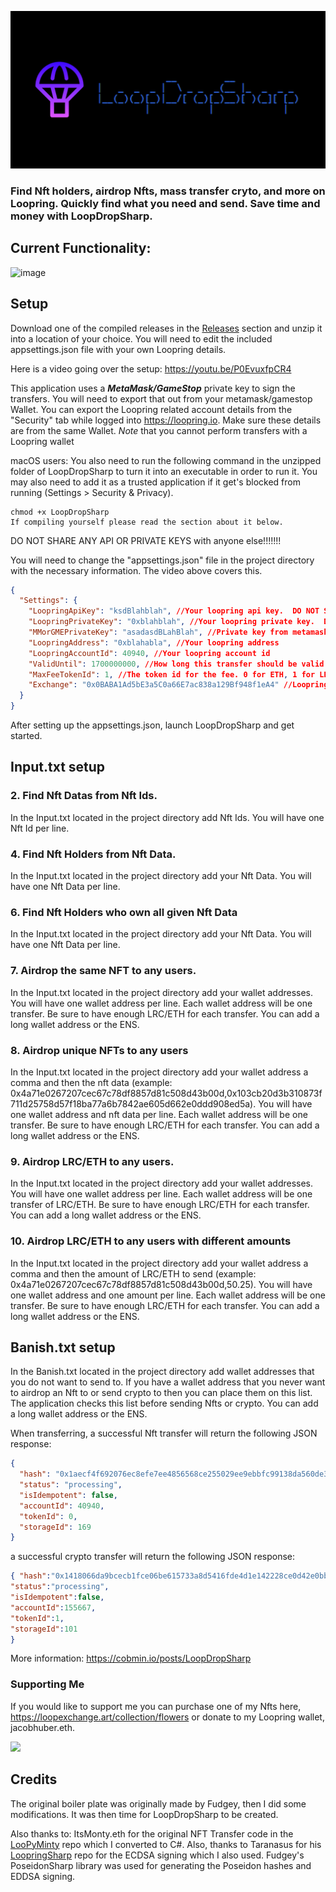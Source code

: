 ![](https://github.com/cobmin/LoopDropSharp/blob/Development/GitHubBanner.png)
### Find Nft holders, airdrop Nfts, mass transfer cryto, and more on Loopring. Quickly find what you need and send. Save time and money with LoopDropSharp.    

## Current Functionality:

![image](https://user-images.githubusercontent.com/97369738/190919395-be77ff4f-2bd8-4281-9a13-4e5e2b8df3b3.png)

## Setup

Download one of the compiled releases in the [Releases](https://github.com/cobmin/LoopDropSharp/releases) section and unzip it into a location of your choice. You will need to edit the included appsettings.json file with your own Loopring details. 

Here is a video going over the setup: https://youtu.be/P0EvuxfpCR4

This application uses a ***MetaMask/GameStop*** private key to sign the transfers. You will need to export that out from your metamask/gamestop Wallet. You can export the Loopring related account details from the "Security" tab while logged into https://loopring.io. Make sure these details are from the same Wallet. *Note* that you cannot perform transfers with a Loopring wallet

macOS users: You also need to run the following command in the unzipped folder of LoopDropSharp to turn it into an executable in order to run it. You may also need to add it as a trusted application if it get's blocked from running (Settings > Security & Privacy).

```
chmod +x LoopDropSharp
If compiling yourself please read the section about it below.
```
DO NOT SHARE ANY API OR PRIVATE KEYS with anyone else!!!!!!! 

You will need to change the "appsettings.json" file in the project directory with the necessary information. The video above covers this. 

```json
{
  "Settings": {
    "LoopringApiKey": "ksdBlahblah", //Your loopring api key.  DO NOT SHARE THIS AT ALL.
    "LoopringPrivateKey": "0xblahblah", //Your loopring private key.  DO NOT SHARE THIS AT ALL.
    "MMorGMEPrivateKey": "asadasdBLahBlah", //Private key from metamask. DO NOT SHARE THIS AT ALL.
    "LoopringAddress": "0xblahabla", //Your loopring address
    "LoopringAccountId": 40940, //Your loopring account id
    "ValidUntil": 1700000000, //How long this transfer should be valid for. Shouldn't have to change this value
    "MaxFeeTokenId": 1, //The token id for the fee. 0 for ETH, 1 for LRC
    "Exchange": "0x0BABA1Ad5bE3a5C0a66E7ac838a129Bf948f1eA4" //Loopring Exchange address
  }
}
```
After setting up the appsettings.json, launch LoopDropSharp and get started.

## Input.txt setup

### 2. Find Nft Datas from Nft Ids.
In the Input.txt located in the project directory add Nft Ids. You will have one Nft Id per line.

### 4. Find Nft Holders from Nft Data.
In the Input.txt located in the project directory add your Nft Data. You will have one Nft Data per line.

### 6. Find Nft Holders who own all given Nft Data
In the Input.txt located in the project directory add your Nft Data. You will have one Nft Data per line.

### 7. Airdrop the same NFT to any users.
In the Input.txt located in the project directory add your wallet addresses. You will have one wallet address per line. Each wallet address will be one transfer. Be sure to have enough LRC/ETH for each transfer. You can add a long wallet address or the ENS.

### 8. Airdrop unique NFTs to any users
In the Input.txt located in the project directory add your wallet address a comma and then the nft data (example: 0x4a71e0267207cec67c78df8857d81c508d43b00d,0x103cb20d3b310873f711d25758d57f18ba77a6b7842ae605d662e0ddd908ed5a). You will have one wallet address and nft data per line. Each wallet address will be one transfer. Be sure to have enough LRC/ETH for each transfer. You can add a long wallet address or the ENS.

### 9. Airdrop LRC/ETH to any users.
In the Input.txt located in the project directory add your wallet addresses. You will have one wallet address per line. Each wallet address will be one transfer of LRC/ETH. Be sure to have enough LRC/ETH for each transfer. You can add a long wallet address or the ENS.

### 10. Airdrop LRC/ETH to any users with different amounts
In the Input.txt located in the project directory add your wallet address a comma and then the amount of LRC/ETH to send (example: 0x4a71e0267207cec67c78df8857d81c508d43b00d,50.25). You will have one wallet address and one amount per line. Each wallet address will be one transfer. Be sure to have enough LRC/ETH for each transfer. You can add a long wallet address or the ENS.

## Banish.txt setup
In the Banish.txt located in the project directory add wallet addresses that you do not want to send to. If you have a wallet address that you never want to airdrop an Nft to or send crypto to then you can place them on this list. The application checks this list before sending Nfts or crypto. You can add a long wallet address or the ENS.

When transferring, a successful Nft transfer will return the following JSON response:

```json
{
  "hash": "0x1aecf4f692076ec8efe7ee4856568ce255029ee9ebbfc99138da560de353e4ac",
  "status": "processing",
  "isIdempotent": false,
  "accountId": 40940,
  "tokenId": 0,
  "storageId": 169
}
```
a successful crypto transfer will return the following JSON response:

```json
{ "hash":"0x1418066da9bcecb1fce06be615733a8d5416fde4d1e142228ce0d42e0bb415eb",
"status":"processing",
"isIdempotent":false,
"accountId":155667,
"tokenId":1,
"storageId":101
}
```

More information: https://cobmin.io/posts/LoopDropSharp

### Supporting Me
If you would like to support me you can purchase one of my Nfts here, https://loopexchange.art/collection/flowers or donate to my Loopring wallet, jacobhuber.eth.

<img src="https://user-images.githubusercontent.com/97369738/189735788-5ca5ff22-3e28-4c2d-9185-b1121d78a6e2.jpeg" width="150" />

## Credits
The original boiler plate was originally made by Fudgey, then I did some modifications. It was then time for LoopDropSharp to be created.

Also thanks to:
ItsMonty.eth for the original NFT Transfer code in the [LooPyMinty](https://github.com/Montspy/LooPyMinty) repo which I converted to C#.
Also, thanks to Taranasus for his [LoopringSharp](https://github.com/taranasus/LoopringSharp) repo for the ECDSA signing which I also used.
Fudgey's PoseidonSharp library was used for generating the Poseidon hashes and EDDSA signing.
